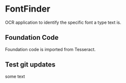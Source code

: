 # FontFinder
OCR application to identify the specific font a type text is.

## Foundation Code
Foundation code is imported from Tesseract.

## Test git updates
some text
